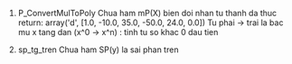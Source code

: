 1. P_ConvertMulToPoly
   Chua ham mP(X) bien doi nhan tu thanh da thuc
   return: array('d', [1.0, -10.0, 35.0, -50.0, 24.0, 0.0])
   Tu phai -> trai la bac mu x tang dan (x^0 -> x^n) : tinh tu so khac 0 dau tien

<!-- ///////////////////// -->

2. sp_tg_tren
   Chua ham SP(y) la sai phan tren

<!-- ///////////////////// -->
